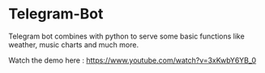 # Telegram-Bot
Telegram bot combines with python to serve some basic functions like weather, music charts and much more.

Watch the demo here : https://www.youtube.com/watch?v=3xKwbY6YB_0
